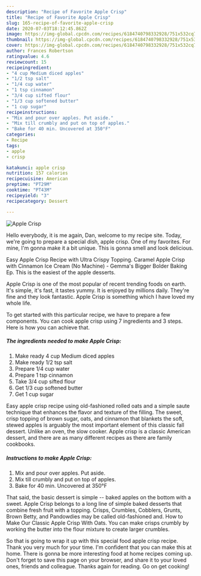 ```yaml
---
description: "Recipe of Favorite Apple Crisp"
title: "Recipe of Favorite Apple Crisp"
slug: 165-recipe-of-favorite-apple-crisp
date: 2020-07-03T18:12:45.862Z
image: https://img-global.cpcdn.com/recipes/6184740798332928/751x532cq70/apple-crisp-recipe-main-photo.jpg
thumbnail: https://img-global.cpcdn.com/recipes/6184740798332928/751x532cq70/apple-crisp-recipe-main-photo.jpg
cover: https://img-global.cpcdn.com/recipes/6184740798332928/751x532cq70/apple-crisp-recipe-main-photo.jpg
author: Frances Robertson
ratingvalue: 4.6
reviewcount: 15
recipeingredient:
- "4 cup Medium diced apples"
- "1/2 tsp salt"
- "1/4 cup water"
- "1 tsp cinnamon"
- "3/4 cup sifted flour"
- "1/3 cup softened butter"
- "1 cup sugar"
recipeinstructions:
- "Mix and pour over apples. Put aside."
- "Mix till crumbly and put on top of apples."
- "Bake for 40 min. Uncovered at 350°F"
categories:
- Recipe
tags:
- apple
- crisp

katakunci: apple crisp 
nutrition: 157 calories
recipecuisine: American
preptime: "PT29M"
cooktime: "PT43M"
recipeyield: "3"
recipecategory: Dessert

---
```



![Apple Crisp](https://img-global.cpcdn.com/recipes/6184740798332928/751x532cq70/apple-crisp-recipe-main-photo.jpg)

Hello everybody, it is me again, Dan, welcome to my recipe site. Today, we're going to prepare a special dish, apple crisp. One of my favorites. For mine, I'm gonna make it a bit unique. This is gonna smell and look delicious.

Easy Apple Crisp Recipe with Ultra Crispy Topping. Caramel Apple Crisp with Cinnamon Ice Cream (No Machine) - Gemma&#39;s Bigger Bolder Baking Ep. This is the easiest of the apple desserts.

Apple Crisp is one of the most popular of recent trending foods on earth. It's simple, it's fast, it tastes yummy. It is enjoyed by millions daily. They're fine and they look fantastic. Apple Crisp is something which I have loved my whole life.


To get started with this particular recipe, we have to prepare a few components. You can cook apple crisp using 7 ingredients and 3 steps. Here is how you can achieve that.

##### The ingredients needed to make Apple Crisp:

1. Make ready 4 cup Medium diced apples
1. Make ready 1/2 tsp salt
1. Prepare 1/4 cup water
1. Prepare 1 tsp cinnamon
1. Take 3/4 cup sifted flour
1. Get 1/3 cup softened butter
1. Get 1 cup sugar


Easy apple crisp recipe using old-fashioned rolled oats and a simple saute technique that enhances the flavor and texture of the filling. The sweet, crisp topping of brown sugar, oats, and cinnamon that blankets the soft, stewed apples is arguably the most important element of this classic fall dessert. Unlike an oven, the slow cooker. Apple crisp is a classic American dessert, and there are as many different recipes as there are family cookbooks. 

##### Instructions to make Apple Crisp:

1. Mix and pour over apples. Put aside.
1. Mix till crumbly and put on top of apples.
1. Bake for 40 min. Uncovered at 350°F


That said, the basic dessert is simple -- baked apples on the bottom with a sweet. Apple Crisp belongs to a long line of simple baked desserts that combine fresh fruit with a topping. Crisps, Crumbles, Cobblers, Grunts, Brown Betty, and Pandowdies may be called old-fashioned and. How to Make Our Classic Apple Crisp With Oats. You can make crisps crumbly by working the butter into the flour mixture to create larger crumbles. 

So that is going to wrap it up with this special food apple crisp recipe. Thank you very much for your time. I'm confident that you can make this at home. There is gonna be more interesting food at home recipes coming up. Don't forget to save this page on your browser, and share it to your loved ones, friends and colleague. Thanks again for reading. Go on get cooking!
